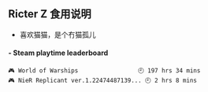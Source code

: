 ## Ricter Z 食用说明
- 喜欢猫猫，是个冇猫孤儿

<!-- steam-box start -->
#### - Steam playtime leaderboard
```text
🎮 World of Warships                 🕘 197 hrs 34 mins
🎮 NieR Replicant ver.1.22474487139... 🕘 2 hrs 8 mins
```
<!-- Powered by https://github.com/YouEclipse/steam-box . -->
<!-- steam-box end -->
